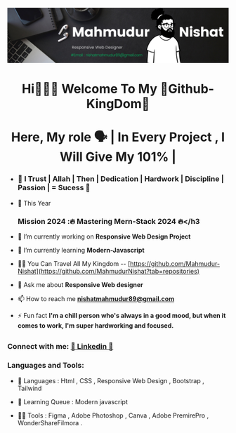 <p align="center"><img src="img/githubProfessionalBanner.png"></p>
<h1 align="center">Hi🙋🏾‍♂️  Welcome To My 👑Github-KingDom👑</h1> 
<h1 align="center">Here, My role 🗣️ | In Every Project , I Will Give My 101% | </h1>

- <h3 align="left">🔗 I Trust | Allah | Then | Dedication | Hardwork | Discipline | Passion | = Sucess 🔗</h3>
- 🎯 This Year <h3 align="left">Mission 2024 :🔥 Mastering Mern-Stack 2024 🔥</h3
- 🔭 I’m currently working on **Responsive Web Design Project**
- 🌱 I’m currently learning **Modern-Javascript**
- 👨‍💻 You Can Travel All My Kingdom -- [https://github.com/Mahmudur-Nishat](https://github.com/MahmudurNishat?tab=repositories)
- 💬 Ask me about **Responsive Web designer**
- 📫 How to reach me **nishatmahmudur89@gmail.com**

- ⚡ Fun fact **I'm a chill person who's always in a good mood, but when it comes to work, I'm super hardworking and focused.**

## <h3 align="left">Connect with me: <a href="https://www.linkedin.com/in/mahmudur-nishat/" target="blank">🔗 Linkedin 🔗 </a></h3>

<h3 align="left">Languages and Tools:</h3>

- 🔭 Languages : Html , CSS , Responsive Web Design , Bootstrap , Tailwind

- 🌱 Learning Queue : Modern javascript

- 👨‍💻 Tools : Figma , Adobe Photoshop , Canva , Adobe PremirePro , WonderShareFilmora .
